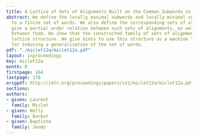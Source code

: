 ```yaml
---
title: A Lattice of Sets of Alignments Built on the Common Subwords in a Finite Language
abstract: We define the locally maximal subwords and locally minimal superwords common
  to a finite set of words. We also define the corresponding sets of alignments. We
  give a partial order relation between such sets of alignments, as well as two operations
  between them. We show that the constructed family of sets of alignments has the
  lattice structure. We give hints to use this structure as a machine learning basis
  for inducing a generalization of the set of words.
pdf: "./miclet12a/miclet12a.pdf"
layout: inproceedings
key: miclet12a
month: 0
firstpage: 164
lastpage: 176
origpdf: http://jmlr.org/proceedings/papers/v21/miclet12a/miclet12a.pdf
sections: 
authors:
- given: Laurent
  family: Miclet
- given: Nelly
  family: Barbot
- given: Baptiste
  family: Jeudy
---
```


